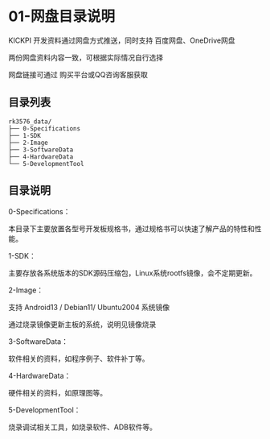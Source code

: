 # 01-网盘目录说明

KICKPI 开发资料通过网盘方式推送，同时支持 百度网盘、OneDrive网盘

两份网盘资料内容一致，可根据实际情况自行选择

网盘链接可通过 购买平台或QQ咨询客服获取



## 目录列表

```
rk3576_data/
├── 0-Specifications
├── 1-SDK
├── 2-Image
├── 3-SoftwareData
├── 4-HardwareData
└── 5-DevelopmentTool
```

## 目录说明

0-Specifications：

本目录下主要放置各型号开发板规格书，通过规格书可以快速了解产品的特性和性能。



1-SDK：

主要存放各系统版本的SDK源码压缩包，Linux系统rootfs镜像，会不定期更新。



2-Image：

支持 Android13 / Debian11/ Ubuntu2004 系统镜像

通过烧录镜像更新主板的系统，说明见镜像烧录



3-SoftwareData：

软件相关的资料，如程序例子、软件补丁等。



4-HardwareData：

硬件相关的资料，如原理图等。



5-DevelopmentTool：

烧录调试相关工具，如烧录软件、ADB软件等。


